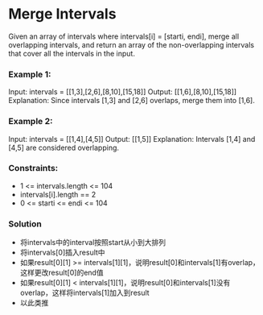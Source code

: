 # Merge Intervals

Given an array of intervals where intervals[i] = [starti, endi], merge all overlapping intervals, and return an array of the non-overlapping intervals that cover all the intervals in the input.

### Example 1:

Input: intervals = [[1,3],[2,6],[8,10],[15,18]]
Output: [[1,6],[8,10],[15,18]]
Explanation: Since intervals [1,3] and [2,6] overlaps, merge them into [1,6].

### Example 2:

Input: intervals = [[1,4],[4,5]]
Output: [[1,5]]
Explanation: Intervals [1,4] and [4,5] are considered overlapping.

### Constraints:

- 1 <= intervals.length <= 104
- intervals[i].length == 2
- 0 <= starti <= endi <= 104

### Solution
- 将intervals中的interval按照start从小到大排列
- 将intervals[0]插入result中
- 如果result[0][1] >= intervals[1][1]，说明result[0]和intervals[1]有overlap，这样更改result[0]的end值
- 如果result[0][1] < intervals[1][1]，说明result[0]和intervals[1]没有overlap，这样将intervals[1]加入到result
- 以此类推